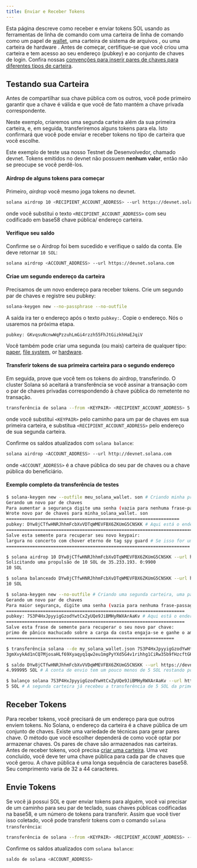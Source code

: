 ```yaml
---
title: Enviar e Receber Tokens
---
```


Esta página descreve como receber e enviar tokens SOL usando as ferramentas de linha de comando com uma carteira de linha de comando como um papel de [wallet](../wallet-guide/paper-wallet.md), uma carteira de sistema de arquivos [](../wallet-guide/file-system-wallet.md), ou uma carteira de hardware [](../wallet-guide/hardware-wallets.md). Antes de começar, certifique-se que você criou uma carteira e tem acesso ao seu endereço (pubkey) e ao conjunto de chaves de login. Confira nossas [convenções para inserir pares de chaves para diferentes tipos de carteira](../cli/conventions.md#keypair-conventions).

## Testando sua Carteira

Antes de compartilhar sua chave pública com os outros, você pode primeiro garantir que a chave é válida e que você de fato mantém a chave privada correspondente.

Neste exemplo, criaremos uma segunda carteira além da sua primeira carteira, e, em seguida, transferiremos alguns tokens para ela. Isto confirmará que você pode enviar e receber tokens no tipo de carteira que você escolhe.

Este exemplo de teste usa nosso Testnet de Desenvolvedor, chamado devnet. Tokens emitidos no devnet não possuem **nenhum valor**, então não se preocupe se você perdê-los.

#### Airdrop de alguns tokens para começar

Primeiro, _airdrop_ você mesmo joga tokens no devnet.

```bash
solana airdrop 10 <RECIPIENT_ACCOUNT_ADDRESS> --url https://devnet.solana.com
```

onde você substitui o texto `<RECIPIENT_ACCOUNT_ADDRESS>` com seu codificado em base58 chave pública/ endereço carteira.

#### Verifique seu saldo

Confirme se o Airdrop foi bem sucedido e verifique o saldo da conta. Ele deve retornar `10 SOL`:

```bash
solana airdrop <ACCOUNT_ADDRESS> --url https://devnet.solana.com
```

#### Criae um segundo endereço da carteira

Precisamos de um novo endereço para receber tokens. Crie um segundo par de chaves e registre seu pubkey:

```bash
solana-keygen new --no-passphrase --no-outfile
```

A saída ira ter o endereço após o texto `pubkey:`. Copie o endereço. Nós o usaremos na próxima etapa.

```text
pubkey: GKvqsuNcnwWqPzzuhLmGi4rzzh55FhJtGizkhHaEJqiV
```

Você também pode criar uma segunda (ou mais) carteira de qualquer tipo: [paper](../wallet-guide/paper-wallet#creating-multiple-paper-wallet-addresses), [file system](../wallet-guide/file-system-wallet.md#creating-multiple-file-system-wallet-addresses), or [hardware](../wallet-guide/hardware-wallets.md#multiple-addresses-on-a-single-hardware-wallet).

#### Transferir tokens de sua primeira carteira para o segundo endereço

Em seguida, prove que você tem os tokens do airdrop, transferindo. O cluster Solana só aceitará a transferência se você assinar a transação com o par de chaves privadas correspondendo à chave pública do remetente no transação.

```bash
transferência de solana --from <KEYPAIR> <RECIPIENT_ACCOUNT_ADDRESS> 5 --url https://devnet.solana.com --fee-payer <KEYPAIR>
```

onde você substitui `<KEYPAIR>` pelo caminho para um par de chaves em sua primeira carteira, e substitua `<RECIPIENT_ACCOUNT_ADDRESS>` pelo endereço de sua segunda carteira.

Confirme os saldos atualizados com `solana balance`:

```bash
solana airdrop <ACCOUNT_ADDRESS> --url http://devnet.solana.com
```

onde `<ACCOUNT_ADDRESS>` é a chave pública do seu par de chaves ou a chave pública do beneficiário.

#### Exemplo completo da transferência de testes

```bash
$ solana-keygen new --outfile meu_solana_wallet. son # Criando minha primeira carteira, uma carteira de sistema de arquivos
Gerando um novo par de chaves
Para aumentar a segurança digite uma senha (vazia para nenhuma frase-passe):
Wrote novo par de chaves para minha_solana_wallet. son
==================================================================
pubkey: DYw8jCTfwHNRJhhmFcbXvVDTqWMEVFBX6ZKUmG5CNSKK # Aqui está o endereço da primeira carteira
==========================================================================================
Salve esta semente para recuperar seu novo keypair:
largura no concerto com chover eterno de tag spy guard # Se isso for uma verdadeira valente, nunca compartilhe estas palavras na internet como essa!
======================================================================

$ solana airdrop 10 DYw8jCTfwHNRJhhmFcbXvDTqWMEVFBX6ZKUmG5CNSKK --url https://devnet.solana. om # Provisório 10 SOL para o endereço da minha carteira/pubkey
Solicitando uma propulsão de 10 SOL de 35.233.193. 0:9900
10 SOL

$ solana balanceado DYw8jCTfwHNRJhhmFcbXvDTqWMEVFBX6ZKUmG5CNSKK --url https://devnet.solana. om # Verificar o saldo do endereço
10 SOL

$ solana-keygen new --no-outfile # Criando uma segunda carteira, uma paper wallet
Gerando um novo par de chaves
Para maior segurança, digite uma senha (vazia para nenhuma frase-passagem):
====================================================================
pubkey: 7S3P4HxJpyyigGzodYwtCxZyUQe9JiBMHyRWXArAaKv # Aqui está o endereço do segundo, Paper, carteira.
====================================================================
Salve esta frase de semente para recuperar o seu novo par chave:
primo de pânico machucado sobre a carga da costa engaja-se e ganhe o amor # Se esta for uma carteira real, nunca compartilhe essas palavras na internet como essa!
================================================================

$ transferência solana --de my_solana_wallet.json 7S3P4HxJpyyigGzodYwHtCxZyUQe9JiBMHyRWXArAaKv 5 --url https://devnet.solana.com --fee-payer my_solana_wallet. son # Transferindo tokens para o endereço público da carteira de papel
3gmXvykAd1nCQ7MjosaHLf69Xyaqyq1qw2eu1mgPyYXd5G4v1rihhg1CiRw35b9fHzcftGKKEu4mbUeXY2pEX2z # Esta é a assinatura de transação

$ saldo DYw8jCTfwHNRJhhmFcbXvVVDqWMEVFBX6ZKUmG5CNSKK --url https://devnet. olana.com
4.999995 SOL # A conta de envio tem um pouco menos de 5 SOL restando por causa do 0. 00005 SOL pagamento da taxa de transação

$ balanço solana 7S3P4HxJpyyigGzodYwHtCxZyUQe9JiBMHyRWXArAaKv --url https://devnet. olana.com
5 SOL # A segunda carteira já recebeu a transferência de 5 SOL da primeira carteira

```

## Receber Tokens

Para receber tokens, você precisará de um endereço para que outros enviem tokens. No Solana, o endereço da carteira é a chave pública de um conjunto de chaves. Existe uma variedade de técnicas para gerar pares chave. O método que você escolher dependerá de como você optar por armazenar chaves. Os pares de chave são armazenados nas carteiras. Antes de receber tokens, você precisa [criar uma carteira](../wallet-guide/cli.md). Uma vez concluído, você deve ter uma chave pública para cada par de chaves que você gerou. A chave pública é uma longa sequência de caracteres base58. Seu comprimento varia de 32 a 44 caracteres.

## Envie Tokens

Se você já possui SOL e quer enviar tokens para alguém, você vai precisar de um caminho para seu par de teclado, suas chaves públicas codificadas na base58, e um número de tokens para transferir. Assim que você tiver isso coletado, você pode transferir tokens com o comando `solana transferência`:

```bash
transferência de solana --from <KEYPAIR> <RECIPIENT_ACCOUNT_ADDRESS> --url --fee-payer <AMOUNT>
```

Confirme os saldos atualizados com `solana balance`:

```bash
saldo de solana <ACCOUNT_ADDRESS>
```
